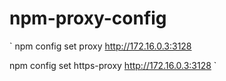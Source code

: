 # npm-proxy-config

`
npm config set proxy http://172.16.0.3:3128


npm config set https-proxy http://172.16.0.3:3128
`
